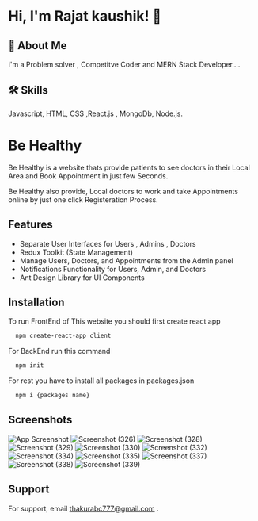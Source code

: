 
# Hi, I'm Rajat kaushik! 👋


## 🚀 About Me
I'm a Problem solver , Competitve Coder  and MERN Stack Developer....


## 🛠 Skills
Javascript, HTML, CSS ,React.js , MongoDb, Node.js.


# Be Healthy

Be Healthy is a website thats provide patients to see doctors in
their Local Area and Book Appointment in just few Seconds.

Be Healthy also provide, Local doctors to  work and take Appointments
online by just  one click Registeration Process.


## Features

- Separate User Interfaces for Users , Admins , Doctors
- Redux Toolkit (State Management)
- Manage Users, Doctors, and Appointments from the Admin panel
- Notifications Functionality for Users, Admin, and Doctors
- Ant Design Library for UI Components



## Installation

To run FrontEnd of This website you should first create react app

```bash
  npm create-react-app client
```
For BackEnd run this command 
```bash
  npm init
```
For rest you have to install all packages in packages.json
```bash
  npm i {packages name}
```



## Screenshots

![App Screenshot](https://user-images.githubusercontent.com/63193296/189534580-0e5138dd-ffd0-4540-9a6b-28a551915070.png)
![Screenshot (326)](https://user-images.githubusercontent.com/63193296/189534626-d66b8d6f-6aa8-43d0-83eb-c2da89d04f84.png)
![Screenshot (328)](https://user-images.githubusercontent.com/63193296/189534666-71f2457f-8e03-4962-be59-ec3b6ee857a9.png)
![Screenshot (329)](https://user-images.githubusercontent.com/63193296/189534671-46086de9-d04c-4d68-9b39-8bf05d445768.png)
![Screenshot (330)](https://user-images.githubusercontent.com/63193296/189534682-24d56fa6-2fa0-4937-af7a-22b61c1a36c3.png)
![Screenshot (332)](https://user-images.githubusercontent.com/63193296/189534694-b59183b4-bc35-44ea-b973-535d7cce788e.png)
![Screenshot (334)](https://user-images.githubusercontent.com/63193296/189534699-3f6761af-28ff-4a9f-bdf4-aa5ffff055d4.png)
![Screenshot (335)](https://user-images.githubusercontent.com/63193296/189534703-c7746a1e-4ba1-4686-b9cd-97f2a17776a2.png)
![Screenshot (337)](https://user-images.githubusercontent.com/63193296/189534708-49c215d9-eb66-4840-8e61-7226973de154.png)
![Screenshot (338)](https://user-images.githubusercontent.com/63193296/189534714-21c81212-37b2-4a8f-8781-3cf693ddcdcf.png)
![Screenshot (339)](https://user-images.githubusercontent.com/63193296/189534719-8f0e9ba8-238f-4e52-a5ee-4e00d46cb031.png)


## Support

For support, email thakurabc777@gmail.com .

